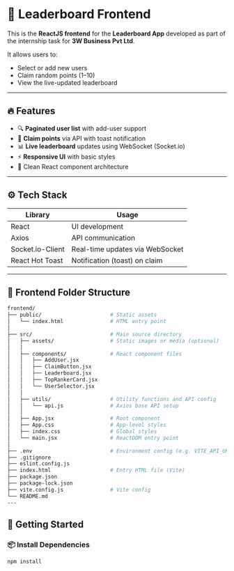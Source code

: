 # 🎯 Leaderboard Frontend

This is the **ReactJS frontend** for the **Leaderboard App** developed as part of the internship task for **3W Business Pvt Ltd**.

It allows users to:
- Select or add new users
- Claim random points (1–10)
- View the live-updated leaderboard

---

## 🔥 Features

- 🔍 **Paginated user list** with add-user support
- 🎯 **Claim points** via API with toast notification
- 📊 **Live leaderboard** updates using WebSocket (Socket.io)
- ⚡️ **Responsive UI** with basic styles
- 🧠 Clean React component architecture

---

## ⚙️ Tech Stack

| Library        | Usage                          |
|----------------|--------------------------------|
| React          | UI development                 |
| Axios          | API communication              |
| Socket.io-Client | Real-time updates via WebSocket |
| React Hot Toast | Notification (toast) on claim  |

---
## 📁 Frontend Folder Structure

```bash
frontend/
├── public/                      # Static assets
│   └── index.html               # HTML entry point
│
├── src/                         # Main source directory
│   ├── assets/                  # Static images or media (optional)
│   │
│   ├── components/              # React component files
│   │   ├── AddUser.jsx
│   │   ├── ClaimButton.jsx
│   │   ├── Leaderboard.jsx
│   │   ├── TopRankerCard.jsx
│   │   └── UserSelector.jsx
│   │
│   ├── utils/                   # Utility functions and API config
│   │   └── api.js               # Axios base API setup
│   │
│   ├── App.jsx                  # Root component
│   ├── App.css                  # App-level styles
│   ├── index.css                # Global styles
│   └── main.jsx                 # ReactDOM entry point
│
├── .env                         # Environment config (e.g. VITE_API_URL)
├── .gitignore
├── eslint.config.js
├── index.html                   # Entry HTML file (Vite)
├── package.json
├── package-lock.json
├── vite.config.js               # Vite config
└── README.md
---
```
## 🚀 Getting Started

### 📦 Install Dependencies

```bash
npm install
